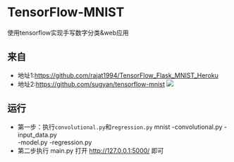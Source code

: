 # TensorFlow-MNIST
使用tensorflow实现手写数字分类&web应用
## 来自
- 地址1:https://github.com/rajat1994/TensorFlow_Flask_MNIST_Heroku
- 地址2:https://github.com/sugyan/tensorflow-mnist
![](https://upload-images.jianshu.io/upload_images/1531909-7b802aa818d8c47e.png?imageMogr2/auto-orient/strip%7CimageView2/2/w/1240)
## 运行
- 第一步：执行`convolutional.py`和`regression.py`
mnist
  -convolutional.py	
  -input_data.py	
  -model.py	
  -regression.py
- 第二步执行 main.py
打开 http://127.0.0.1:5000/  即可

